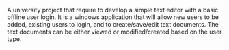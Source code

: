 A university project that require to develop a simple text editor with a basic offline user login. It is a windows application that will allow new users to be added, existing users to login, and to create/save/edit text documents. The text documents can be either viewed or modified/created
based on the user type.
